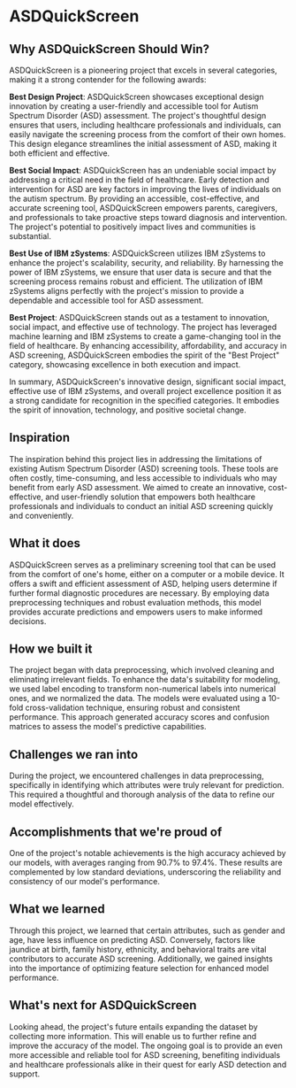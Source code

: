 # ASDQuickScreen
## Why ASDQuickScreen Should Win?

ASDQuickScreen is a pioneering project that excels in several categories, making it a strong contender for the following awards:

**Best Design Project**:
ASDQuickScreen showcases exceptional design innovation by creating a user-friendly and accessible tool for Autism Spectrum Disorder (ASD) assessment. The project's thoughtful design ensures that users, including healthcare professionals and individuals, can easily navigate the screening process from the comfort of their own homes. This design elegance streamlines the initial assessment of ASD, making it both efficient and effective.

**Best Social Impact**:
ASDQuickScreen has an undeniable social impact by addressing a critical need in the field of healthcare. Early detection and intervention for ASD are key factors in improving the lives of individuals on the autism spectrum. By providing an accessible, cost-effective, and accurate screening tool, ASDQuickScreen empowers parents, caregivers, and professionals to take proactive steps toward diagnosis and intervention. The project's potential to positively impact lives and communities is substantial.

**Best Use of IBM zSystems**:
ASDQuickScreen utilizes IBM zSystems to enhance the project's scalability, security, and reliability. By harnessing the power of IBM zSystems, we ensure that user data is secure and that the screening process remains robust and efficient. The utilization of IBM zSystems aligns perfectly with the project's mission to provide a dependable and accessible tool for ASD assessment.

**Best Project**:
ASDQuickScreen stands out as a testament to innovation, social impact, and effective use of technology. The project has leveraged machine learning and IBM zSystems to create a game-changing tool in the field of healthcare. By enhancing accessibility, affordability, and accuracy in ASD screening, ASDQuickScreen embodies the spirit of the "Best Project" category, showcasing excellence in both execution and impact.

In summary, ASDQuickScreen's innovative design, significant social impact, effective use of IBM zSystems, and overall project excellence position it as a strong candidate for recognition in the specified categories. It embodies the spirit of innovation, technology, and positive societal change.

## Inspiration
The inspiration behind this project lies in addressing the limitations of existing Autism Spectrum Disorder (ASD) screening tools. These tools are often costly, time-consuming, and less accessible to individuals who may benefit from early ASD assessment. We aimed to create an innovative, cost-effective, and user-friendly solution that empowers both healthcare professionals and individuals to conduct an initial ASD screening quickly and conveniently.

## What it does
ASDQuickScreen serves as a preliminary screening tool that can be used from the comfort of one's home, either on a computer or a mobile device. It offers a swift and efficient assessment of ASD, helping users determine if further formal diagnostic procedures are necessary. By employing data preprocessing techniques and robust evaluation methods, this model provides accurate predictions and empowers users to make informed decisions.

## How we built it
The project began with data preprocessing, which involved cleaning and eliminating irrelevant fields. To enhance the data's suitability for modeling, we used label encoding to transform non-numerical labels into numerical ones, and we normalized the data. The models were evaluated using a 10-fold cross-validation technique, ensuring robust and consistent performance. This approach generated accuracy scores and confusion matrices to assess the model's predictive capabilities.

## Challenges we ran into
During the project, we encountered challenges in data preprocessing, specifically in identifying which attributes were truly relevant for prediction. This required a thoughtful and thorough analysis of the data to refine our model effectively.

## Accomplishments that we're proud of
One of the project's notable achievements is the high accuracy achieved by our models, with averages ranging from 90.7% to 97.4%. These results are complemented by low standard deviations, underscoring the reliability and consistency of our model's performance.

## What we learned
Through this project, we learned that certain attributes, such as gender and age, have less influence on predicting ASD. Conversely, factors like jaundice at birth, family history, ethnicity, and behavioral traits are vital contributors to accurate ASD screening. Additionally, we gained insights into the importance of optimizing feature selection for enhanced model performance.

## What's next for ASDQuickScreen 
Looking ahead, the project's future entails expanding the dataset by collecting more information. This will enable us to further refine and improve the accuracy of the model. The ongoing goal is to provide an even more accessible and reliable tool for ASD screening, benefiting individuals and healthcare professionals alike in their quest for early ASD detection and support.
